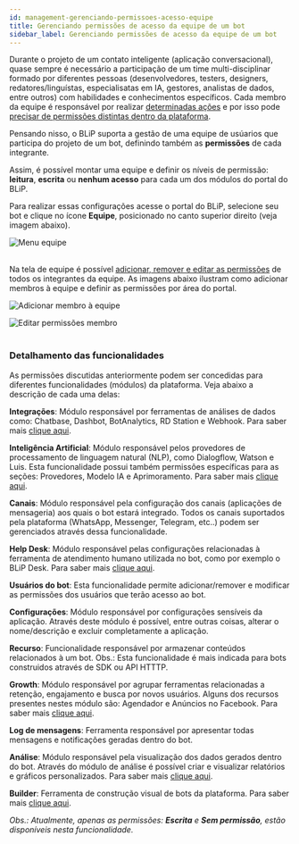 ```yaml
---
id: management-gerenciando-permissoes-acesso-equipe
title: Gerenciando permissões de acesso da equipe de um bot
sidebar_label: Gerenciando permissões de acesso da equipe de um bot
---
```


Durante o projeto de um contato inteligente (aplicação conversacional), quase sempre é necessário a participação de um time multi-disciplinar formado por diferentes pessoas (desenvolvedores, testers, designers, redatores/linguístas, especialisatas em IA, gestores, analistas de dados, entre outros) com habilidades e conhecimentos específicos. Cada membro da equipe é responsável por realizar <u>determinadas ações</u> e por isso pode <u>precisar de permissões distintas dentro da plataforma</u>.

Pensando nisso, o BLiP suporta a gestão de uma equipe de usúarios que participa do projeto de um bot, definindo também as **permissões** de cada integrante.

Assim, é possível montar uma equipe e definir os níveis de permissão: **leitura**, **escrita** ou **nenhum acesso** para cada um dos módulos do portal do BLiP.

Para realizar essas configurações acesse o portal do BLiP, selecione seu bot e clique no ícone **Equipe**, posicionado no canto superior direito (veja imagem abaixo).

![Menu equipe](/img/practice/management/mana-gerenciamento-permissoes-acesso-equipes-1.png)<br><br>

Na tela de equipe é possível <u>adicionar, remover e editar as permissões</u> de todos os integrantes da equipe. As imagens abaixo ilustram como adicionar membros à equipe e definir as permissões por área do portal.

![Adicionar membro à equipe](/img/practice/management/mana-gerenciamento-permissoes-acesso-equipes-2.png)

![Editar permissões membro](/img/practice/management/mana-gerenciamento-permissoes-acesso-equipes-3.png)<br><br>

### Detalhamento das funcionalidades

As permissões discutidas anteriormente podem ser concedidas para diferentes funcionalidades (módulos) da plataforma. Veja abaixo a descrição de cada uma delas:

**Integrações**: Módulo responsável por ferramentas de análises de dados como: Chatbase, Dashbot, BotAnalytics, RD Station e Webhook. Para saber mais [clique aqui](https://help.blip.ai/hc/pt-br/articles/360000663411-Integra%C3%A7%C3%A3o-com-ferramentas-de-analytics).

**Inteligência Artificial**: Módulo responsável pelos provedores de processamento de linguagem natural (NLP), como Dialogflow, Watson e Luis. Esta funcionalidade possui também permissões específicas para as seções: Provedores, Modelo IA e Aprimoramento. Para saber mais [clique aqui](https://help.blip.ai/hc/pt-br/articles/360000646172-Treinando-e-publicando-seu-modelo-de-intelig%C3%AAncia-artificial).

**Canais**: Módulo responsável pela configuração dos canais (aplicações de mensageria) aos quais o bot estará integrado. Todos os canais suportados pela plataforma (WhatsApp, Messenger, Telegram, etc..) podem ser gerenciados através dessa funcionalidade.

**Help Desk**: Módulo responsável pelas configurações relacionadas à ferramenta de atendimento humano utilizada no bot, como por exemplo o BLiP Desk. Para saber mais [clique aqui](https://help.blip.ai/hc/pt-br/articles/360001214291-Vis%C3%A3o-geral-do-BLiP-Desk).

**Usuários do bot**: Esta funcionalidade permite adicionar/remover e modificar as permissões dos usuários que terão acesso ao bot.

**Configurações**: Módulo responsável por configurações sensíveis da aplicação. Através deste módulo é possível, entre outras coisas, alterar o nome/descrição e excluir completamente a aplicação.

**Recurso**: Funcionalidade responsável por armazenar conteúdos relacionados à um bot. Obs.: Esta funcionalidade é mais indicada para bots construidos através de SDK ou API HTTTP.

**Growth**: Módulo responsável por agrupar ferramentas relacionadas a retenção, engajamento e busca por novos usuários. Alguns dos recursos presentes nestes módulo são: Agendador e Anúncios no Facebook. Para saber mais [clique aqui](https://help.blip.ai/hc/pt-br/articles/360020873311-LevelUp-8-BLiP-Growth).

**Log de mensagens**: Ferramenta responsável por apresentar todas mensagens e notificações geradas dentro do bot.

**Análise**: Módulo responsável pela visualização dos dados gerados dentro do bot. Através do módulo de análise é possível criar e visualizar relatórios e gráficos personalizados. Para saber mais [clique aqui](https://help.blip.ai/hc/pt-br/articles/360000646332-Criando-gr%C3%A1ficos-em-um-relat%C3%B3rio-customizado).

**Builder**: Ferramenta de construção visual de bots da plataforma. Para saber mais [clique aqui](https://help.blip.ai/hc/pt-br/articles/360000677132-Vis%C3%A3o-geral-do-Builder).

*Obs.: Atualmente, apenas as permissões: **Escrita** e **Sem permissão**, estão disponíveis nesta funcionalidade.*
